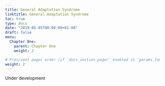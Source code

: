 ```yaml
---
title: General Adaptation Syndrome
linktitle: General Adaptation Syndrome
toc: true
type: docs
date: "2019-05-05T00:00:00+01:00"
draft: false
menu:
  Chapter One:
    parent: Chapter One
    weight: 2

# Prev/next pager order (if `docs_section_pager` enabled in `params.toml`)
weight: 2
---
```


Under development
